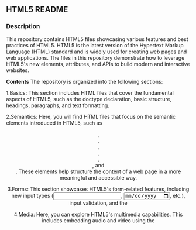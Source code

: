 ## HTML5 README ##
### **Description** ###

This repository contains HTML5 files showcasing various features and best practices of HTML5. HTML5 is the latest version of the Hypertext Markup Language (HTML) standard and is widely used for creating web pages and web applications. The files in this repository demonstrate how to leverage HTML5's new elements, attributes, and APIs to build modern and interactive websites.

**Contents**
The repository is organized into the following sections:

1.Basics: This section includes HTML files that cover the fundamental aspects of HTML5, such as the doctype declaration, basic structure, headings, paragraphs, and text formatting.

2.Semantics: Here, you will find HTML files that focus on the semantic elements introduced in HTML5, such as <header>, <nav>, <main>, <article>, <section>, <aside>, and <footer>. These elements help structure the content of a web page in a more meaningful and accessible way.

3.Forms: This section showcases HTML5's form-related features, including new input types (<input type="email">, <input type="date">, etc.), input validation, and the <datalist> element for providing suggestions.

4.Media: Here, you can explore HTML5's multimedia capabilities. This includes embedding audio and video using the <audio> and <video> elements, specifying captions and subtitles, and utilizing the <canvas> element for dynamic graphics and animations.
